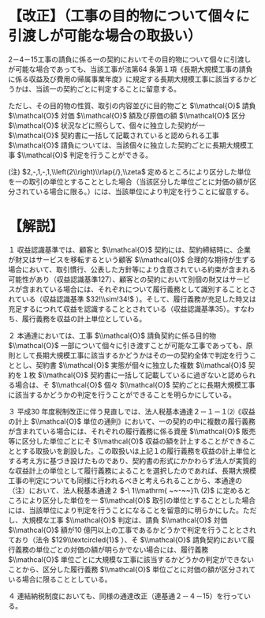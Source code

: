 # 【改正】（工事の目的物について個々に引渡しが可能な場合の取扱い）

2－4－15工事の請負に係る一の契約においてその目的物について個々に引渡しが可能な場合であっても、当該工事が法第64 条第１項《長期大規模工事の請負に係る収益及び費用の帰属事業年度》に規定する長期大規模工事に該当するかどうかは、当該一の契約ごとに判定することに留意する。

ただし、その目的物の性質、取引の内容並びに目的物ごと $\\mathcal{O}$ 請負 $\\mathcal{O}$ 対価 $\\mathcal{O}$ 額及び原価の額 $\\mathcal{O}$ 区分 $\\mathcal{O}$ 状況などに照らして、個々に独立した契約が一 $\\mathcal{O}$ 契約書に一括して記載されていると認められる工事 $\\mathcal{O}$ 請負については、当該個々に独立した契約ごとに長期大規模工事 $\\mathcal{O}$ 判定を行うことができる。

(注) $2,-,1,-,1,\\left(2\\right)\\rlap{/},\\zeta$ 定めるところにより区分した単位を一の取引の単位とすることとした場合（当該区分した単位ごとに対価の額が区分されている場合に限る。）には、当該単位により判定を行うことに留意する。

# 【解説】

１ 収益認識基準では、顧客と $\\mathcal{O}$ 契約には、契約締結時に、企業が財又はサービスを移転するという顧客 $\\mathcal{O}$ 合理的な期待が生ずる場合において、取引慣行、公表した方針等により含意されている約束が含まれる可能性があり（収益認識基準127）、顧客との契約において別個の財又はサービスが含まれている場合には、それぞれについて履行義務として識別することとされている（収益認識基準 $32!\\sim!34!$ ）。そして、履行義務が充足した時又は充足するにつれて収益を認識することとされている（収益認識基準35）。すなわち、履行義務を収益の計上単位としている。

２ 本通達においては、工事 $\\mathcal{O}$ 請負契約に係る目的物 $\\mathcal{O}$ 一部について個々に引き渡すことが可能な工事であっても、原則として長期大規模工事に該当するかどうかはその一の契約全体で判定を行うこととし、契約書 $\\mathcal{O}$ 実態が個々に独立した複数 $\\mathcal{O}$ 契約を１枚 $\\mathcal{O}$ 契約書に一括して記載しているに過ぎないと認められる場合は、そ $\\mathcal{O}$ 個々 $\\mathcal{O}$ 契約ごとに長期大規模工事に該当するかどうかの判定を行うことができることを明らかにしている。

３ 平成30 年度税制改正に伴う見直しでは、法人税基本通達２－１－１⑵《収益の計上 $\\mathcal{O}$ 単位の通則》において、一の契約の中に複数の履行義務が含まれている場合には、それぞれの履行義務に係る資産 $\\mathcal{O}$ 販売等に区分した単位ごとにそ $\\mathcal{O}$ 収益の額を計上することができることとする取扱いを創設した。この取扱いは上記１の履行義務を収益の計上単位とする考え方に基づき設けたものであり、契約書の形式にかかわらず法人が実質的な収益計上の単位として履行義務によることを選択したのであれば、長期大規模工事の判定についても同様に行われるべきと考えられることから、本通達の（注）において、法人税基本通達２ $-\ 1\\mathrm{ ~~-~~}1\ (2)$ に定めるところにより区分した単位を一 $\\mathcal{O}$ 取引の単位とすることとした場合には、当該単位により判定を行うことになることを留意的に明らかにした。ただし、大規模な工事 $\\mathcal{O}$ 判定は、請負 $\\mathcal{O}$ 対価 $\\mathcal{O}$ 額が10 億円以上の工事であるかどうかで判定を行うこととされており（法令 $129\\textcircled{1}$ ）、そ $\\mathcal{O}$ 請負契約において履行義務の単位ごとの対価の額が明らかでない場合には、履行義務 $\\mathcal{O}$ 単位ごとに大規模な工事に該当するかどうかの判定ができないことから、区分した履行義務 $\\mathcal{O}$ 単位ごとに対価の額が区分されている場合に限ることとしている。

４ 連結納税制度においても、同様の通達改正（連基通２－４－15）を行っている。